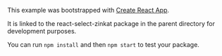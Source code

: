 This example was bootstrapped with [Create React App](https://github.com/facebook/create-react-app).

It is linked to the react-select-zinkat package in the parent directory for development purposes.

You can run `npm install` and then `npm start` to test your package.
